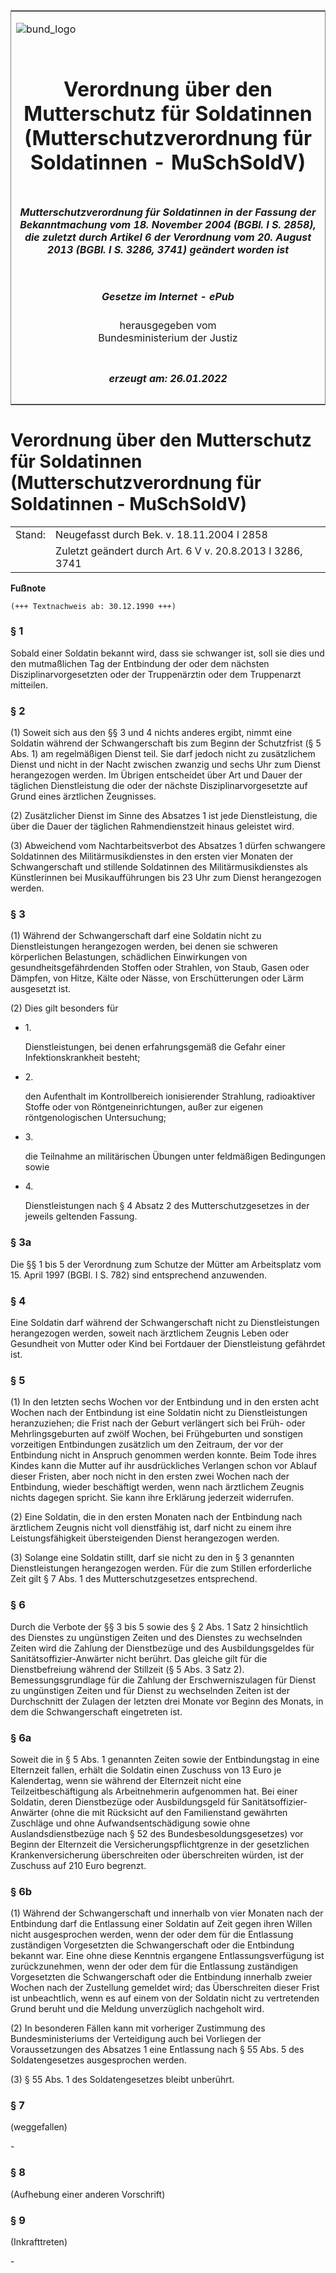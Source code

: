 <span id="DECKBLATT.html"></span>

<table border="0" frame="border" width="100%">

<tr valign="top">

<td align="left">

![bund\_logo](BfJ_2021_Web_de_de.gif)

</td>

<td align="right">

 

</td>

</tr>

<tr align="center" valign="middle">

<td colspan="2">

# Verordnung über den Mutterschutz für Soldatinnen (Mutterschutzverordnung für Soldatinnen - MuSchSoldV)

</td>

</tr>

<tr align="center" valign="middle">

<td colspan="2">

##### Mutterschutzverordnung für Soldatinnen in der Fassung der Bekanntmachung vom 18. November 2004 (BGBl. I S. 2858), die zuletzt durch Artikel 6 der Verordnung vom 20. August 2013 (BGBl. I S. 3286, 3741) geändert worden ist

</td>

</tr>

<tr align="center" valign="middle">

<td colspan="2">

  
  

##### Gesetze im Internet - ePub  
  
herausgegeben vom  
Bundesministerium der Justiz

</td>

</tr>

<tr align="center" valign="bottom">

<td colspan="2">

  
  

##### erzeugt am: 26.01.2022

</td>

</tr>

</table>

<span id="BJNR030150990.html"></span>

# Verordnung über den Mutterschutz für Soldatinnen (Mutterschutzverordnung für Soldatinnen - MuSchSoldV)

<div>

<div class="jnhtml">

|        |                                                           |
| ------ | --------------------------------------------------------- |
| Stand: | Neugefasst durch Bek. v. 18.11.2004 I 2858                |
|        | Zuletzt geändert durch Art. 6 V v. 20.8.2013 I 3286, 3741 |

</div>

</div>

<div>

  
**Fußnote**

<div class="jnhtml">

<div>

<div class="jurAbsatz">

  

    (+++ Textnachweis ab: 30.12.1990 +++) 

</div>

</div>

</div>

</div>

<span id="BJNR030150990BJNE000204310.html"></span>

### § 1  

<div>

<div class="jnhtml">

<div>

<div class="jurAbsatz">

Sobald einer Soldatin bekannt wird, dass sie schwanger ist, soll sie
dies und den mutmaßlichen Tag der Entbindung der oder dem nächsten
Disziplinarvorgesetzten oder der Truppenärztin oder dem Truppenarzt
mitteilen.

</div>

</div>

</div>

</div>

<span id="BJNR030150990BJNE000305310.html"></span>

### § 2  

<div>

<div class="jnhtml">

<div>

<div class="jurAbsatz">

(1) Soweit sich aus den §§ 3 und 4 nichts anderes ergibt, nimmt eine
Soldatin während der Schwangerschaft bis zum Beginn der Schutzfrist (§ 5
Abs. 1) am regelmäßigen Dienst teil. Sie darf jedoch nicht zu
zusätzlichem Dienst und nicht in der Nacht zwischen zwanzig und sechs
Uhr zum Dienst herangezogen werden. Im Übrigen entscheidet über Art und
Dauer der täglichen Dienstleistung die oder der nächste
Disziplinarvorgesetzte auf Grund eines ärztlichen Zeugnisses.

</div>

<div class="jurAbsatz">

(2) Zusätzlicher Dienst im Sinne des Absatzes 1 ist jede Dienstleistung,
die über die Dauer der täglichen Rahmendienstzeit hinaus geleistet wird.

</div>

<div class="jurAbsatz">

(3) Abweichend vom Nachtarbeitsverbot des Absatzes 1 dürfen schwangere
Soldatinnen des Militärmusikdienstes in den ersten vier Monaten der
Schwangerschaft und stillende Soldatinnen des Militärmusikdienstes als
Künstlerinnen bei Musikaufführungen bis 23 Uhr zum Dienst herangezogen
werden.

</div>

</div>

</div>

</div>

<span id="BJNR030150990BJNE000405310.html"></span>

### § 3  

<div>

<div class="jnhtml">

<div>

<div class="jurAbsatz">

(1) Während der Schwangerschaft darf eine Soldatin nicht zu
Dienstleistungen herangezogen werden, bei denen sie schweren
körperlichen Belastungen, schädlichen Einwirkungen von
gesundheitsgefährdenden Stoffen oder Strahlen, von Staub, Gasen oder
Dämpfen, von Hitze, Kälte oder Nässe, von Erschütterungen oder Lärm
ausgesetzt ist.

</div>

<div class="jurAbsatz">

(2) Dies gilt besonders für

  - 1\.
    
    <div style="">
    
    Dienstleistungen, bei denen erfahrungsgemäß die Gefahr einer
    Infektionskrankheit besteht;
    
    </div>

  - 2\.
    
    <div style="">
    
    den Aufenthalt im Kontrollbereich ionisierender Strahlung,
    radioaktiver Stoffe oder von Röntgeneinrichtungen, außer zur eigenen
    röntgenologischen Untersuchung;
    
    </div>

  - 3\.
    
    <div style="">
    
    die Teilnahme an militärischen Übungen unter feldmäßigen Bedingungen
    sowie
    
    </div>

  - 4\.
    
    <div style="">
    
    Dienstleistungen nach § 4 Absatz 2 des Mutterschutzgesetzes in der
    jeweils geltenden Fassung.
    
    </div>

</div>

</div>

</div>

</div>

<span id="BJNR030150990BJNE001202310.html"></span>

### § 3a  

<div>

<div class="jnhtml">

<div>

<div class="jurAbsatz">

Die §§ 1 bis 5 der Verordnung zum Schutze der Mütter am Arbeitsplatz vom
15. April 1997 (BGBl. I S. 782) sind entsprechend anzuwenden.

</div>

</div>

</div>

</div>

<span id="BJNR030150990BJNE000503310.html"></span>

### § 4  

<div>

<div class="jnhtml">

<div>

<div class="jurAbsatz">

Eine Soldatin darf während der Schwangerschaft nicht zu Dienstleistungen
herangezogen werden, soweit nach ärztlichem Zeugnis Leben oder
Gesundheit von Mutter oder Kind bei Fortdauer der Dienstleistung
gefährdet ist.

</div>

</div>

</div>

</div>

<span id="BJNR030150990BJNE000605310.html"></span>

### § 5  

<div>

<div class="jnhtml">

<div>

<div class="jurAbsatz">

(1) In den letzten sechs Wochen vor der Entbindung und in den ersten
acht Wochen nach der Entbindung ist eine Soldatin nicht zu
Dienstleistungen heranzuziehen; die Frist nach der Geburt verlängert
sich bei Früh- oder Mehrlingsgeburten auf zwölf Wochen, bei Frühgeburten
und sonstigen vorzeitigen Entbindungen zusätzlich um den Zeitraum, der
vor der Entbindung nicht in Anspruch genommen werden konnte. Beim Tode
ihres Kindes kann die Mutter auf ihr ausdrückliches Verlangen schon vor
Ablauf dieser Fristen, aber noch nicht in den ersten zwei Wochen nach
der Entbindung, wieder beschäftigt werden, wenn nach ärztlichem Zeugnis
nichts dagegen spricht. Sie kann ihre Erklärung jederzeit widerrufen.

</div>

<div class="jurAbsatz">

(2) Eine Soldatin, die in den ersten Monaten nach der Entbindung nach
ärztlichem Zeugnis nicht voll dienstfähig ist, darf nicht zu einem ihre
Leistungsfähigkeit übersteigenden Dienst herangezogen werden.

</div>

<div class="jurAbsatz">

(3) Solange eine Soldatin stillt, darf sie nicht zu den in § 3 genannten
Dienstleistungen herangezogen werden. Für die zum Stillen erforderliche
Zeit gilt § 7 Abs. 1 des Mutterschutzgesetzes entsprechend.

</div>

</div>

</div>

</div>

<span id="BJNR030150990BJNE000706116.html"></span>

### § 6  

<div>

<div class="jnhtml">

<div>

<div class="jurAbsatz">

Durch die Verbote der §§ 3 bis 5 sowie des § 2 Abs. 1 Satz 2
hinsichtlich des Dienstes zu ungünstigen Zeiten und des Dienstes zu
wechselnden Zeiten wird die Zahlung der Dienstbezüge und des
Ausbildungsgeldes für Sanitätsoffizier-Anwärter nicht berührt. Das
gleiche gilt für die Dienstbefreiung während der Stillzeit (§ 5 Abs. 3
Satz 2). Bemessungsgrundlage für die Zahlung der Erschwerniszulagen für
Dienst zu ungünstigen Zeiten und für Dienst zu wechselnden Zeiten ist
der Durchschnitt der Zulagen der letzten drei Monate vor Beginn des
Monats, in dem die Schwangerschaft eingetreten ist.

</div>

</div>

</div>

</div>

<span id="BJNR030150990BJNE001108310.html"></span>

### § 6a  

<div>

<div class="jnhtml">

<div>

<div class="jurAbsatz">

Soweit die in § 5 Abs. 1 genannten Zeiten sowie der Entbindungstag in
eine Elternzeit fallen, erhält die Soldatin einen Zuschuss von 13 Euro
je Kalendertag, wenn sie während der Elternzeit nicht eine
Teilzeitbeschäftigung als Arbeitnehmerin aufgenommen hat. Bei einer
Soldatin, deren Dienstbezüge oder Ausbildungsgeld für
Sanitätsoffizier-Anwärter (ohne die mit Rücksicht auf den Familienstand
gewährten Zuschläge und ohne Aufwandsentschädigung sowie ohne
Auslandsdienstbezüge nach § 52 des Bundesbesoldungsgesetzes) vor Beginn
der Elternzeit die Versicherungspflichtgrenze in der gesetzlichen
Krankenversicherung überschreiten oder überschreiten würden, ist der
Zuschuss auf 210 Euro begrenzt.

</div>

</div>

</div>

</div>

<span id="BJNR030150990BJNE001301310.html"></span>

### § 6b  

<div>

<div class="jnhtml">

<div>

<div class="jurAbsatz">

(1) Während der Schwangerschaft und innerhalb von vier Monaten nach der
Entbindung darf die Entlassung einer Soldatin auf Zeit gegen ihren
Willen nicht ausgesprochen werden, wenn der oder dem für die Entlassung
zuständigen Vorgesetzten die Schwangerschaft oder die Entbindung bekannt
war. Eine ohne diese Kenntnis ergangene Entlassungsverfügung ist
zurückzunehmen, wenn der oder dem für die Entlassung zuständigen
Vorgesetzten die Schwangerschaft oder die Entbindung innerhalb zweier
Wochen nach der Zustellung gemeldet wird; das Überschreiten dieser Frist
ist unbeachtlich, wenn es auf einem von der Soldatin nicht zu
vertretenden Grund beruht und die Meldung unverzüglich nachgeholt wird.

</div>

<div class="jurAbsatz">

(2) In besonderen Fällen kann mit vorheriger Zustimmung des
Bundesministeriums der Verteidigung auch bei Vorliegen der
Voraussetzungen des Absatzes 1 eine Entlassung nach § 55 Abs. 5 des
Soldatengesetzes ausgesprochen werden.

</div>

<div class="jurAbsatz">

(3) § 55 Abs. 1 des Soldatengesetzes bleibt unberührt.

</div>

</div>

</div>

</div>

<span id="BJNR030150990BJNE000803310.html"></span>

### § 7  
(weggefallen)

<div>

<div class="jnhtml">

<div>

<div class="jurAbsatz">

\-

</div>

</div>

</div>

</div>

<span id="BJNR030150990BJNE000903310.html"></span>

### § 8  

<div>

<div class="jnhtml">

<div>

<div class="jurAbsatz">

(Aufhebung einer anderen Vorschrift)

</div>

</div>

</div>

</div>

<span id="BJNR030150990BJNE001003310.html"></span>

### § 9  
(Inkrafttreten)

<div>

<div class="jnhtml">

<div>

<div class="jurAbsatz">

\-

</div>

</div>

</div>

</div>
